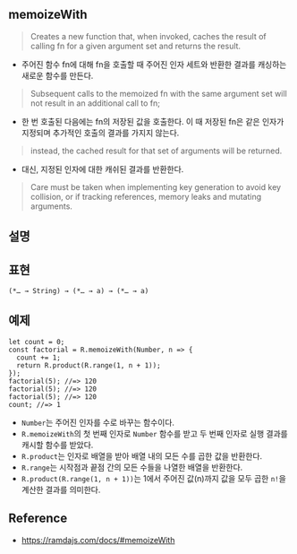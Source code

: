 ## memoizeWith
> Creates a new function that, when invoked, caches the result of calling fn for a given argument set and returns the result. 
- 주어진 함수 fn에 대해 fn을 호출할 때 주어진 인자 세트와 반환한 결과를 캐싱하는 새로운 함수를 만든다.
> Subsequent calls to the memoized fn with the same argument set will not result in an additional call to fn; 
- 한 번 호출된 다음에는 fn의 저장된 값을 호출한다. 이 때 저장된 fn은 같은 인자가 지정되며 추가적인 호출의 결과를 가지지 않는다.
> instead, the cached result for that set of arguments will be returned.
- 대신, 지정된 인자에 대한 캐쉬된 결과를 반환한다.
> Care must be taken when implementing key generation to avoid key collision, or if tracking references, memory leaks and mutating arguments.

## 설명

## 표현
```
(*… → String) → (*… → a) → (*… → a)
```

## 예제
```
let count = 0;
const factorial = R.memoizeWith(Number, n => {
  count += 1;
  return R.product(R.range(1, n + 1));
});
factorial(5); //=> 120
factorial(5); //=> 120
factorial(5); //=> 120
count; //=> 1
```
- `Number`는 주어진 인자를 수로 바꾸는 함수이다.
- `R.memoizeWith`의 첫 번째 인자로 `Number` 함수를 받고 두 번째 인자로 실행 결과를 캐시할 함수를 받았다.
- `R.product`는 인자로 배열을 받아 배열 내의 모든 수를 곱한 값을 반환한다.
- `R.range`는 시작점과 끝점 간의 모든 수들을 나열한 배열을 반환한다.
- `R.product(R.range(1, n + 1))`는 1에서 주어진 값(n)까지 값을 모두 곱한 `n!`을 계산한 결과를 의미한다.

## Reference
- https://ramdajs.com/docs/#memoizeWith
